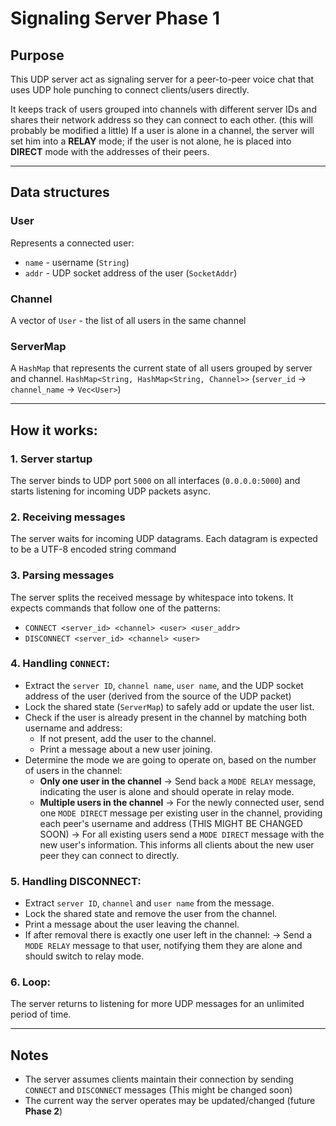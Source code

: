 # Signaling Server Phase 1

## Purpose

This UDP server act as signaling server for a peer-to-peer voice chat that uses UDP hole punching to connect clients/users directly.

It keeps track of users grouped into channels with different server IDs and shares their network address so they can connect to each other. (this will probably be modified a little)
If a user is alone in a channel, the server will set him into a **RELAY** mode; if the user is not alone, he is placed into **DIRECT** mode with the addresses of their peers.

---

## Data structures
### User
Represents a connected user:
  - `name` - username (`String`)
  - `addr` - UDP socket address of the user (`SocketAddr`)

### Channel
A vector of `User` - the list of all users in the same channel

### ServerMap
A `HashMap` that represents the current state of all users grouped by server and channel.
`HashMap<String, HashMap<String, Channel>>`
(`server_id` -> `channel_name` -> `Vec<User>`)

---


## How it works:
### 1. Server startup
The server binds to UDP port `5000` on all interfaces (`0.0.0.0:5000`) and starts listening for incoming UDP packets async.

### 2. Receiving messages
The server waits for incoming UDP datagrams. Each datagram is expected to be a UTF-8 encoded string command

### 3. Parsing messages
The server splits the received message by whitespace into tokens. It expects commands that follow one of the patterns:
- `CONNECT <server_id> <channel> <user> <user_addr>`
- `DISCONNECT <server_id> <channel> <user>`

### 4. Handling `CONNECT`:
- Extract the `server ID`, `channel name`, `user name`, and the UDP socket address of the user (derived from the source of the UDP packet)
- Lock the shared state (`ServerMap`) to safely add or update the user list.
- Check if the user is already present in the channel by matching both username and address:
  - If not present, add the user to the channel.
  - Print a message about a new user joining.
- Determine the mode we are going to operate on, based on the number of users in the channel:
  - **Only one user in the channel** -> Send back a `MODE RELAY` message, indicating the user is alone and should operate in relay mode.
  - **Multiple users in the channel**
    -> For the newly connected user, send one `MODE DIRECT` message per existing user in the channel, providing each peer's username and address (THIS MIGHT BE CHANGED SOON)
    -> For all existing users send a `MODE DIRECT` message with the new user's information. This informs all clients about the new user peer they can connect to directly.

### 5. Handling DISCONNECT:
- Extract `server ID`, `channel` and `user name` from the message.
- Lock the shared state and remove the user from the channel.
- Print a message about the user leaving the channel.
- If after removal there is exactly one user left in the channel:
  -> Send a `MODE RELAY` message to that user, notifying them they are alone and should switch to relay mode.

### 6. Loop:
The server returns to listening for more UDP messages for an unlimited period of time.

---

## Notes
- The server assumes clients maintain their connection by sending `CONNECT` and `DISCONNECT` messages (This might be changed soon)
- The current way the server operates may be updated/changed (future **Phase 2**)

